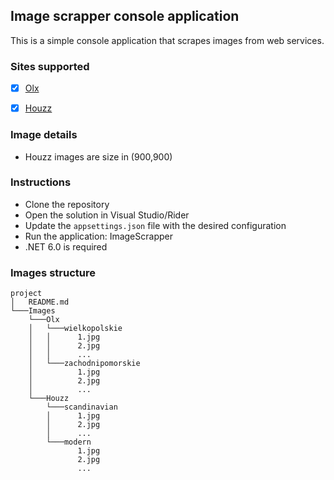 <!--
SPDX-FileCopyrightText: 2023 Adam Wojdyła <adam.wojdyla@outlook.com>

SPDX-License-Identifier: MIT
-->

## Image scrapper console application

This is a simple console application that scrapes images from web services.

### Sites supported
* [x] [Olx](https://www.olx.pl/)
* [x] [Houzz](https://www.houzz.com/)


### Image details
- Houzz images are size in (900,900)

### Instructions
 - Clone the repository
 - Open the solution in Visual Studio/Rider
 - Update the `appsettings.json` file with the desired configuration
 - Run the application: ImageScrapper
 - .NET 6.0 is required

### Images structure
```
project
│   README.md
└───Images
    └───Olx
    │   └───wielkopolskie
    │   │      1.jpg
    │   │      2.jpg
    │   │      ...
    │   └───zachodnipomorskie
    │          1.jpg
    │          2.jpg
    │          ...          
    └───Houzz
        └───scandinavian 
        │      1.jpg
        │      2.jpg
        │      ...
        └───modern
               1.jpg
               2.jpg
               ... 
```